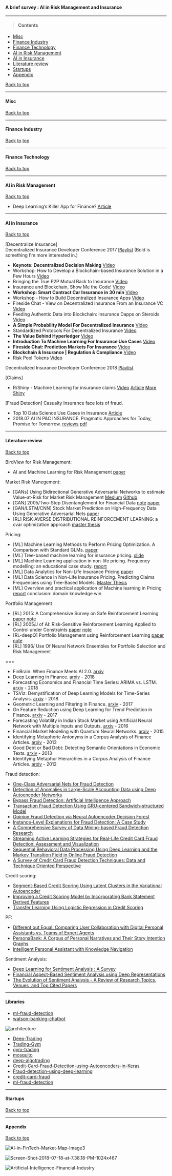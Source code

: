 
#### A brief survey  : AI in Risk Management and Insurance

---------------

> #### Contents

- [Misc](#misc)
- [Finance Industry](#finance-industry)
- [Finance Technology](#finance-technology)
- [AI in Risk Management](#ai-in-risk-management)
- [AI in Insurance](#ai-in-insurance)
- [Literature review](#literature-review)
- [Startups](#startups)
- [Appendix](#appendix)


[Back to top](#contents)


--------------

#### Misc

[Back to top](#contents)



------------

#### Finance Industry

[Back to top](#contents)



------------------

#### Finance Technology

[Back to top](#contents)




------------------

#### AI in Risk Management

[Back to top](#contents)

- Deep Learning’s Killer App for Finance? [Article](https://aldousbirchall.com/2017/03/25/deep-learnings-killer-app/)





------------------

#### AI in Insurance

[Back to top](#contents)

[Decentralize Insurance] \
Decentralized Insurance Developer Conference 2017 [Playlist](https://www.youtube.com/playlist?list=PLv_C3XL8vCF4TfX9UKZgA8wWZQuvuqFyO) (Bold is something I'm more interested in.) 
- **Keynote: Decentralized Decision Making** [Video](https://www.youtube.com/watch?v=-j6Esc_Pm_I&index=2&list=PLv_C3XL8vCF4TfX9UKZgA8wWZQuvuqFyO)
- Workshop: How to Develop a Blockchain-based Insurance Solution in a Few Hours [Video](https://www.youtube.com/watch?v=OqlThIN-kC4&index=3&list=PLv_C3XL8vCF4TfX9UKZgA8wWZQuvuqFyO)
- Bringing the True P2P Mutual Back to Insurance [Video](https://www.youtube.com/watch?v=-0kEd9pcllc&index=4&list=PLv_C3XL8vCF4TfX9UKZgA8wWZQuvuqFyO)
- Insurance and Blockchain, Show Me the Code! [Video](https://www.youtube.com/watch?v=7cHvg6KugcE&list=PLv_C3XL8vCF4TfX9UKZgA8wWZQuvuqFyO&index=5)
- **Workshop: Smart Contract Car Insurance in 30 min** [Video](https://www.youtube.com/watch?v=paWuuz8pZQw&list=PLv_C3XL8vCF4TfX9UKZgA8wWZQuvuqFyO&index=7)
- Workshop - How to Build Decentralized Insurance Apps [Video](https://www.youtube.com/watch?v=Wlii-juuuEY&list=PLv_C3XL8vCF4TfX9UKZgA8wWZQuvuqFyO&index=8)
- Fireside Chat - View on Decentralized Insurance From an Insurance VC [Video](https://www.youtube.com/watch?v=tiZYSAWW49w&list=PLv_C3XL8vCF4TfX9UKZgA8wWZQuvuqFyO&index=9)
- Feeding Authentic Data into Blockchain: Insurance Dapps on Steroids [Video](https://www.youtube.com/watch?v=zLJiWL3VS6I&list=PLv_C3XL8vCF4TfX9UKZgA8wWZQuvuqFyO&index=10)
- **A Simple Probability Model For Decentralized Insurance** [Video](https://www.youtube.com/watch?v=NsF0mOvyDp8&list=PLv_C3XL8vCF4TfX9UKZgA8wWZQuvuqFyO&index=11)
- Standardized Protocols For Decentralized Insurance [Video](https://www.youtube.com/watch?v=y3_a7iwWldI&list=PLv_C3XL8vCF4TfX9UKZgA8wWZQuvuqFyO&index=12)
- **The Value Behind Hyperledger** [Video](https://www.youtube.com/watch?v=2OaAeWke7LY&list=PLv_C3XL8vCF4TfX9UKZgA8wWZQuvuqFyO&index=13)
- **Introduction To Machine Learning For Insurance Use Cases** [Video](https://www.youtube.com/watch?v=vq6G7NnWlDQ&list=PLv_C3XL8vCF4TfX9UKZgA8wWZQuvuqFyO&index=14)
- **Fireside Chat: Prediction Markets For Insurance** [Video](https://www.youtube.com/watch?v=dOrLEuD3Arw&list=PLv_C3XL8vCF4TfX9UKZgA8wWZQuvuqFyO&index=15)
- **Blockchain & Insurance | Regulation & Compliance** [Video](https://www.youtube.com/watch?v=Ll-1wS3pcSQ&list=PLv_C3XL8vCF4TfX9UKZgA8wWZQuvuqFyO&index=16)
- Risk Pool Tokens [Video](https://www.youtube.com/watch?v=Rvz2RjlGFl4&list=PLv_C3XL8vCF4TfX9UKZgA8wWZQuvuqFyO&index=17)

Decentralized Insurance Developer Conference 2018 [Playlist](https://www.youtube.com/playlist?list=PLv_C3XL8vCF4rniMwrZtaLTFNzCrGT1FF)




[Claims]
- R/Shiny - Machine Learning for insurance claims [Video](https://www.youtube.com/watch?v=3KNlT3evDkc) [Article](https://www.r-bloggers.com/machine-learning-for-insurance-claims/) [More Shiny](https://www.youtube.com/channel/UC4cF877tXYUa3h3Ou6tcxXA/videos)

[Fraud Detection] Casualty Insurance face lots of fraud.

- Top 10 Data Science Use Cases in Insurance [Article](https://medium.com/activewizards-machine-learning-company/top-10-data-science-use-cases-in-insurance-8cade8a13ee1)
- 2018.07 AI IN P&C INSURANCE. Pragmatic Approaches for Today, Promise for Tomorrow. [reviews]() [pdf](https://capeanalytics.com/wp-content/uploads/2018/11/SMA-AI-in-PC-Insurance-2018.pdf) 


----------

#### Literature review


[Back to top](#contents)

BirdView for Risk Management:
- AI and Machine Learning for Risk Management [paper](https://www.garp.org/#!/risk-intelligence/all/all/a1Z1W000004AoB1UAK)

Market Risk Manegement:
- [GANs] Using Bidirectional Generative Adversarial Networks to estimate Value-at-Risk for Market Risk Management [Medium](https://towardsdatascience.com/using-bidirectional-generative-adversarial-networks-to-estimate-value-at-risk-for-market-risk-c3dffbbde8dd) [Github](https://github.com/hamaadshah/market_risk_gan_keras)
- [GAN] 2005/Two-Step Disentanglement for Financial Data [note](https://github.com/yingpublic/RMI-AI/blob/master/review/academia/Two-Step%20Disentanglement%20for%20Financial%20Data.md) [paper](https://arxiv.org/pdf/1709.00199.pdf)
- [GAN/LSTM/CNN] Stock Market Prediction on High-Frequency Data Using Generative Adversarial Nets [paper](https://www.hindawi.com/journals/mpe/2018/4907423/)
- [RL] RISK-AVERSE DISTRIBUTIONAL REINFORCEMENT LEARNING: a cvar optimization approach [master thesis](https://dspace.cvut.cz/bitstream/handle/10467/76432/F3-DP-2018-Stanko-Silvestr-thesis.pdf)


Pricing:
- [ML] Machine Learning Methods to Perform Pricing Optimization. A Comparison with Standard GLMs. [paper](https://www.variancejournal.org/articlespress/articles/Machine-Spedicato.pdf)
- [ML] Tree-based machine learning for insurance pricing. [slide](https://kuleuvencongres.be/eaj2018/documents/presentations/1-roel-henckaerts.pdf)
- [ML] Machine Learning application in non-life pricing. Frequency modelling: an educational case study. [report](https://reacfin.com/en/sites/default/files/documents/20170914%20Machine%20Learning%20applications%20for%20non-life%20pricing.pdf) 
- [ML] Data Analytics for Non-Life Insurance Pricing [paper](https://papers.ssrn.com/sol3/papers.cfm?abstract_id=2870308)
- [ML] Data Science in Non-Life Insurance Pricing. Predicting Claims Frequencies using Tree-Based Models. [Master Thesis](https://www.ethz.ch/content/dam/ethz/special-interest/math/imsf-dam/documents/walter-saxer-preis/ma-zoechbauer.pdf)
- [ML] Overview and practical application of Machine learning in Pricing [report](https://www.casact.org/education/spring/2017/presentations/C-24.pdf) conclusion: domain knowledge win


Portfolio Management
- [RL] 2015: A Comprehensive Survey on Safe Reinforcement Learning [paper](http://www.jmlr.org/papers/volume16/garcia15a/garcia15a.pdf) [note](https://github.com/yingpublic/RMI-AI/blob/master/review/academia/A%20Comprehensive%20Survey%20on%20Safe%20Reinforcement%20Learning.md)
- [RL] 2005/J of AI: Risk-Sensitive Reinforcement Learning Applied to Control under Constraints [paper](https://arxiv.org/pdf/1109.2147.pdf) [note]()
- [RL-deepQ] Portfolio Management using Reinforcement Learning [paper](http://cs229.stanford.edu/proj2016/report/JinElSaawy-PortfolioManagementusingReinforcementLearning-report.pdf) [note]()
- [RL] 1996/ Use Of Neural Network Ensembles for Portfolio Selection and Risk Management


===
- FinBrain: When Finance Meets AI 2.0. [arxiv](https://arxiv.org/abs/1808.08497v1)
- Deep Learning in Finance. [arxiv](https://arxiv.org/abs/1602.06561v3) - 2018
- Forecasting Economics and Financial Time Series: ARIMA vs. LSTM. [arxiv](https://arxiv.org/abs/1803.06386v1) - 2018
- TSViz: Demystification of Deep Learning Models for Time-Series Analysis. [arxiv](https://arxiv.org/abs/1802.02952v1) - 2018
- Geometric Learning and Filtering in Finance. [arxiv](https://arxiv.org/abs/1710.05829v2) - 2017
- On Feature Reduction using Deep Learning for Trend Prediction in Finance. [arxiv](https://arxiv.org/abs/1704.03205v1) - 2017
- Forecasting Volatility in Indian Stock Market using Artificial Neural Network with Multiple Inputs and Outputs. [arxiv](https://arxiv.org/abs/1604.05008v1) - 2016
- Financial Market Modeling with Quantum Neural Networks. [arxiv](https://arxiv.org/abs/1508.06586v1) - 2015
- Identifying Metaphoric Antonyms in a Corpus Analysis of Finance Articles. [arxiv](https://arxiv.org/abs/1212.3139v2) - 2013
- Good Debt or Bad Debt: Detecting Semantic Orientations in Economic Texts. [arxiv](https://arxiv.org/abs/1307.5336v2) - 2013
- Identifying Metaphor Hierarchies in a Corpus Analysis of Finance Articles. [arxiv](https://arxiv.org/abs/1212.3138v1) - 2012


Fraud detection:

- [One-Class Adversarial Nets for Fraud Detection](https://arxiv.org/pdf/1803.01798.pdf)
- [Detection of Anomalies in Large-Scale
Accounting Data using Deep Autoencoder
Networks](https://arxiv.org/pdf/1709.05254.pdf)
- [Bypass Fraud Detection:
Artificial Intelligence Approach](https://arxiv.org/ftp/arxiv/papers/1711/1711.04627.pdf)
- [Transaction Fraud Detection Using GRU-centered Sandwich-structured Model](https://arxiv.org/ftp/arxiv/papers/1711/1711.01434.pdf)
- [Opinion Fraud Detection via Neural Autoencoder Decision Forest](https://arxiv.org/pdf/1805.03379.pdf)
- [Instance-Level Explanations for Fraud Detection: A Case Study](https://arxiv.org/abs/1806.07129)
- [A Comprehensive Survey of
Data Mining-based Fraud Detection Research](https://arxiv.org/ftp/arxiv/papers/1009/1009.6119.pdf)
- [Streaming Active Learning Strategies for Real-Life Credit Card Fraud Detection: Assessment and Visualization](https://arxiv.org/abs/1804.07481)
- [Sequential Behavioral Data Processing Using Deep Learning and the Markov Transition Field in Online Fraud Detection](https://arxiv.org/abs/1808.05329v1)
- [A Survey of Credit Card Fraud Detection Techniques: Data and Technique Oriented Perspective](https://arxiv.org/abs/1611.06439v1)


Credit scoring:

- [Segment-Based Credit Scoring Using Latent Clusters in the Variational Autoencoder](https://arxiv.org/abs/1806.02538v1)
- [Improving a Credit Scoring Model by Incorporating Bank Statement Derived Features](https://arxiv.org/abs/1611.00252v2)
- [Transfer Learning Using Logistic Regression in Credit Scoring](https://arxiv.org/abs/1212.6167v1)

PF:

- [Different but Equal: Comparing User Collaboration with Digital Personal Assistants vs. Teams of Expert Agents](https://arxiv.org/abs/1808.08157v1)
- [PersonaBank: A Corpus of Personal Narratives and Their Story Intention Graphs](https://arxiv.org/abs/1708.09082v1)
- [Intelligent Personal Assistant with Knowledge Navigation](https://arxiv.org/abs/1704.08950v1)

Sentiment Analysis:

- [Deep Learning for Sentiment Analysis : A Survey](https://arxiv.org/abs/1801.07883v2)
- [Financial Aspect-Based Sentiment Analysis using Deep Representations](https://arxiv.org/abs/1808.07931v1)
- [The Evolution of Sentiment Analysis - A Review of Research Topics, Venues, and Top Cited Papers](https://arxiv.org/abs/1612.01556v4)

----------

#### Libraries

- [ml-fraud-detection](https://github.com/georgymh/ml-fraud-detection)
- [watson-banking-chatbot](https://github.com/IBM/watson-banking-chatbot)


![architecture](https://github.com/IBM/watson-banking-chatbot/blob/master/doc/source/images/architecture.png)

- [Deep-Trading](https://github.com/Rachnog/Deep-Trading)
- [Trading-Gym](https://github.com/thedimlebowski/Trading-Gym)
- [gym-trading](https://github.com/hackthemarket/gym-trading)
- [mosquito](https://github.com/miro-ka/mosquito)
- [deep-algotrading](https://github.com/LiamConnell/deep-algotrading)
- [Credit-Card-Fraud-Detection-using-Autoencoders-in-Keras](https://github.com/curiousily/Credit-Card-Fraud-Detection-using-Autoencoders-in-Keras)
- [Fraud-detection-using-deep-learning](https://github.com/aaxwaz/Fraud-detection-using-deep-learning)
- [credit-card-fraud](https://github.com/ellisvalentiner/credit-card-fraud)
- [ml-fraud-detection](https://github.com/georgymh/ml-fraud-detection)

--------------

#### Startups

[Back to top](#contents)



-------------

#### Appendix

[Back to top](#contents)

![AI-in-FinTech-Market-Map-Image3](https://cbi-blog.s3.amazonaws.com/blog/wp-content/uploads/2017/03/AI-in-FinTech-Market-Map-Image3.png)


![Screen-Shot-2018-07-18-at-7.38.18-PM-1024x467](https://s3.amazonaws.com/cbi-research-portal-uploads/2018/07/18193851/Screen-Shot-2018-07-18-at-7.38.18-PM-1024x467.png)



![Artificial-Intelligence-Financial-Industry](https://thefinancialbrand.com/wp-content/uploads/2018/05/Artificial-Intelligence-Financial-Industry.png)
